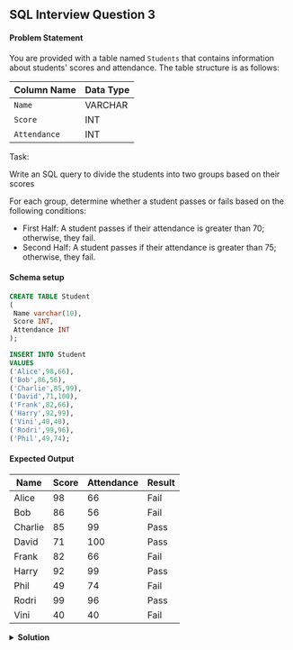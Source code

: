 ## SQL Interview Question 3

#### Problem Statement

You are provided with a table named `Students` that contains information about students' scores and attendance.
The table structure is as follows:  

| Column Name  | Data Type |
|--------------|-----------|
| `Name`       | VARCHAR   |
| `Score`      | INT       |
| `Attendance` | INT       |

Task:  

Write an SQL query to divide the students into two groups based on their scores

For each group, determine whether a student passes or fails based on the following conditions:  
- First Half: A student passes if their attendance is greater than 70; otherwise, they fail.  
- Second Half: A student passes if their attendance is greater than 75; otherwise, they fail.  

#### Schema setup

```sql
CREATE TABLE Student
( 
 Name varchar(10),
 Score INT,
 Attendance INT
);

INSERT INTO Student
VALUES
('Alice',98,66),
('Bob',86,56),
('Charlie',85,99),
('David',71,100),
('Frank',82,66),
('Harry',92,99),
('Vini',40,40),
('Rodri',99,96),
('Phil',49,74);
```

#### Expected Output

| Name    | Score | Attendance | Result |
|---------|-------|------------|--------|
| Alice   | 98    | 66         | Fail   |
| Bob     | 86    | 56         | Fail   |
| Charlie | 85    | 99         | Pass   |
| David   | 71    | 100        | Pass   |
| Frank   | 82    | 66         | Fail   |
| Harry   | 92    | 99         | Pass   |
| Phil    | 49    | 74         | Fail   |
| Rodri   | 99    | 96         | Pass   |
| Vini    | 40    | 40         | Fail   |

<details>
<summary><strong>Solution</strong></summary>

```sql
WITH flags AS
(SELECT *,NTILE(2) OVER(ORDER BY Score Desc) AS flag FROM Student)

SELECT
    Name,
    Score,
    Attendance,
    CASE
     WHEN flag = 1 AND Attendance > 70 THEN 'Pass'
     WHEN flag = 2 AND Attendance > 75 THEN 'Pass'
     ELSE 'Fail'
    END AS Result
FROM flags
ORDER BY Name;
```
</details>
